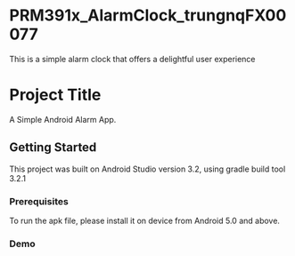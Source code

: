 # PRM391x_AlarmClock_trungnqFX00077
This is  a simple alarm clock that offers a delightful user experience
# Project Title

A Simple Android Alarm App.

## Getting Started

This project was built on Android Studio version 3.2, using gradle build tool 3.2.1

### Prerequisites

To run the apk file, please install it on device from Android 5.0 and above.

### Demo


